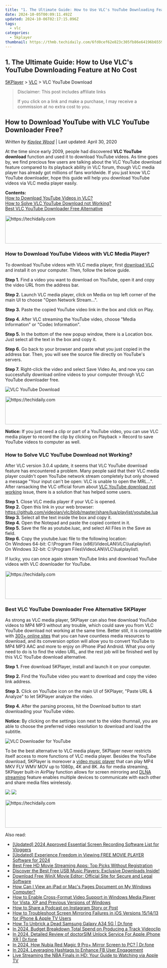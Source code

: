 ```yaml
---
title: "1. The Ultimate Guide: How to Use VLC's YouTube Downloading Feature at No Cost"
date: 2024-10-05T00:09:11.492Z
updated: 2024-10-06T02:17:15.096Z
tags:
  - vlc
categories:
  - 5kplayer
thumbnail: https://thmb.techidaily.com/6fd0cef62e823c305fb86e64196b6559e3c33c787060e717fb517085eb725bc3.jpg
---
```


## 1. The Ultimate Guide: How to Use VLC's YouTube Downloading Feature at No Cost

[5KPlayer](https://tools.techidaily.com/5kplayer/products/) \> [VLC](https://tools.techidaily.com/5kplayer/products/) \> VLC YouTube Download

>  Disclaimer: This post includes affiliate links
>
>  If you click on a link and make a purchase, I may receive a commission at no extra cost to you.
>

## How to Download YouTube with VLC YouTube Downloader Free?

 _Written by [Kaylee Wood](https://www.quora.com/profile/Amanda-Hu-21)_ | Last updated: April 30, 2020 

At the time since early 2009, people had discovered **VLC YouTube download** function and used it to download YouTube videos. As time goes by, we find precious few users are talking about the VLC YouTube download feature compared to its playback ability in VLC forum, though VLC media player has already got millions of fans worldwide. If you just know VLC YouTube downloader, hope this guide will help you download YouTube videos via VLC media player easily.

**Contents:**  
[How to Download YouTube Videos in VLC?](https://tools.techidaily.com/5kplayer/products/)  
[How to Solve VLC YouTube Download not Working?](https://tools.techidaily.com/5kplayer/products/)  
[Best VLC YouTube Downloader Free Alternative](https://tools.techidaily.com/5kplayer/products/)

<!-- affiliate ads begin -->
<a href="https://appsumo.8odi.net/c/5597632/2094482/7443" target="_top" id="2094482">
  <img src="//a.impactradius-go.com/display-ad/7443-2094482" border="0" alt="https://techidaily.com" width="728" height="90"/>
</a>
<img height="0" width="0" src="https://appsumo.8odi.net/i/5597632/2094482/7443" style="position:absolute;visibility:hidden;" border="0" />
<!-- affiliate ads end -->

### How to Download YouTube Videos with VLC Media Player?

To download YouTube videos with VLC media player, first [download VLC](https://tools.techidaily.com/5kplayer/video-music-player/) and install it on your computer. Then, follow the below guide.

**Step 1.** Find a video you want to download on YouTube, open it and copy the video URL from the address bar.

**Step 2.** Launch VLC media player, click on Media on top left corner of the main UI to choose "Open Network Stream…".

**Step 3.** Paste the copied YouTube video link in the box and click on Play.

**Step 4.** After VLC streaming the YouTube video, choose "Media Information" or "Codec Information".

**Step 5.** In the bottom of the new popup window, there is a Location box. Just select all the text in the box and copy it.

**Step 6\.** Go back to your browser and paste what you just copied in the address bar. Then, you will see the source file directly on YouTube's servers.

**Step 7.** Right-click the video and select Save Video As, and now you can successfully download online videos to your computer through VLC YouTube downloader free.

![VLC YouTube Download](https://www.5kplayer.com/vlc/img/vlc-youtube-download.jpg) 

<!-- affiliate ads begin -->
<a href="https://unicoeye.pxf.io/c/5597632/2134248/18498" target="_top" id="2134248">
  <img src="//a.impactradius-go.com/display-ad/18498-2134248" border="0" alt="https://techidaily.com" width="728" height="90"/>
</a>
<img height="0" width="0" src="https://unicoeye.pxf.io/i/5597632/2134248/18498" style="position:absolute;visibility:hidden;" border="0" />
<!-- affiliate ads end -->

**Notice:** If you just need a clip or part of a YouTube video, you can use VLC media player to record the clip by clicking on Playback > Record to save YouTube videos to computer as well.

### How to Solve VLC YouTube Download not Working?

After VLC version 3.0.4 update, it seems that VLC YouTube download feature has encountered a problem. Many people said that their VLC media player couldn't open YouTube network stream completely but only showed a message "Your input can't be open: VLC is unable to open the MRL…". After ransacking the VLC official forum about [VLC YouTube download not working](https://tools.techidaily.com/5kplayer/products/) issue, there is a solution that has helped some users.

**Step 1.** Close VLC media player if your VLC is opened.  
**Step 2.** Open this link in your web browser: https://github.com/videolan/vlc/blob/master/share/lua/playlist/youtube.lua  
**Step 3.** Select all the text inside the box and copy it.  
**Step 4.** Open the Notepad and paste the copied content in it.  
**Step 5.** Save the file as youtube.luac, and select All Files in the Save as field.  
**Step 6.** Copy the youtube.luac file to the following location:  
 On Windows 64-bit: C:\\Program Files (x86)\\VideoLAN\\VLC\\lua\\playlist\\  
 On Windows 32-bit: C:\\Program Files\\VideoLAN\\VLC\\lua\\playlist\\

If lucky, you can once again stream YouTube links and download YouTube videos with VLC downloader for YouTube.

<!-- affiliate ads begin -->
<a href="https://appsumo.8odi.net/c/5597632/2111967/7443" target="_top" id="2111967">
  <img src="//a.impactradius-go.com/display-ad/7443-2111967" border="0" alt="https://techidaily.com" width="728" height="90"/>
</a>
<img height="0" width="0" src="https://appsumo.8odi.net/i/5597632/2111967/7443" style="position:absolute;visibility:hidden;" border="0" />
<!-- affiliate ads end -->

### Best VLC YouTube Downloader Free Alternative 5KPlayer

As strong as VLC media player, 5KPlayer can also free download YouTube videos to MP4 MP3 without any trouble, which could save you from VLC YouTube download not working at the same time. Better still, it is compatible with [300+ online sites](https://tools.techidaily.com/5kplayer/youtube-download/) that you can have countless media resources to download, and its conversion option will allow you to convert YouTube to MP4 MP3 AAC and more to enjoy on iPhone iPad Android. What you only need to do is to find the video URL, and the rest job will be finished well by this VLC YouTube download alternative.

**Step 1.** Free download 5KPlayer, install and launch it on your computer.

**Step 2.** Find the YouTube video you want to download and copy the video link address.

**Step 3.** Click on YouTube icon on the main UI of 5KPlayer, "Paste URL & Analyze" to let 5KPlayer analyze the video.

**Step 4.** After the parsing process, hit the Download button to start downloading your YouTube video.

**Notice:** By clicking on the settings icon next to the video thumnail, you are able to choose the preferred video resolution to download and load the subtitle.

![VLC Downloader for YouTube](https://www.5kplayer.com/vlc/../youtube-download/img/download-fifty-shades-darker.jpg) 

To be the best alternative to VLC media player, 5KPlayer never restricts itself access to more functions of VLC media player. Besides the YouTube download, 5KPlayer is moreover a [video music player](https://tools.techidaily.com/5kplayer/video-music-player/) that can play MP4 MKV FLV WMV MOV up to 1080p, 4K and 8K. As for media streaming, 5KPlayer built-in AirPlay function allows for screen mirroring and [DLNA streaming](https://tools.techidaily.com/5kplayer/dlna/) feature enables multiple devices to communicate with each other and share media files wirelessly.

[![](https://www.5kplayer.com/vlc/../button/freedownwhitewin.png)](https://tools.techidaily.com/5kplayer/products/) [![](https://www.5kplayer.com/vlc/../button/freedownbackmac.png)](https://tools.techidaily.com/5kplayer/products/)

<!-- affiliate ads begin -->
<a href="https://appsumo.8odi.net/c/5597632/2111964/7443" target="_top" id="2111964">
  <img src="//a.impactradius-go.com/display-ad/7443-2111964" border="0" alt="https://techidaily.com" width="728" height="90"/>
</a>
<img height="0" width="0" src="https://appsumo.8odi.net/i/5597632/2111964/7443" style="position:absolute;visibility:hidden;" border="0" />
<!-- affiliate ads end -->

<ins class="adsbygoogle"
     style="display:block"
     data-ad-format="autorelaxed"
     data-ad-client="ca-pub-7571918770474297"
     data-ad-slot="1223367746"></ins>

<ins class="adsbygoogle"
     style="display:block"
     data-ad-client="ca-pub-7571918770474297"
     data-ad-slot="8358498916"
     data-ad-format="auto"
     data-full-width-responsive="true"></ins>

<span class="atpl-alsoreadstyle">Also read:</span>
<div><ul>
<li><a href="https://youtube-web.techidaily.com/ed-2024-approved-essential-screen-recording-software-list-for-vloggers/"><u>[Updated] 2024 Approved Essential Screen Recording Software List for Vloggers</u></a></li>
<li><a href="https://fox-blue.techidaily.com/updated-experience-freedom-in-viewing-free-movie-player-software-for-2024/"><u>[Updated] Experience Freedom in Viewing FREE MOVIE PLAYER Software for 2024</u></a></li>
<li><a href="https://media-tips.techidaily.com/best-free-hd-movie-streaming-apps-top-picks-without-registration/"><u>Best Free HD Movie Streaming Apps: Top Picks Without Registration</u></a></li>
<li><a href="https://media-tips.techidaily.com/discover-the-best-free-usb-music-players-exclusive-downloads-inside/"><u>Discover the Best Free USB Music Players: Exclusive Downloads Inside!</u></a></li>
<li><a href="https://discover-brilliant.techidaily.com/download-free-winx-movie-editor-official-site-for-secure-and-legal-software/"><u>Download Free WinX Movie Editor: Official Site for Secure and Legal Software</u></a></li>
<li><a href="https://media-tips.techidaily.com/how-can-i-view-an-ipad-or-macs-pages-document-on-my-windows-computer/"><u>How Can I View an iPad or Mac's Pages Document on My Windows Computer?</u></a></li>
<li><a href="https://media-tips.techidaily.com/how-to-enable-cross-format-video-support-in-windows-media-player-for-vista-xp-and-previous-versions-of-windows/"><u>How to Enable Cross-Format Video Support in Windows Media Player for Vista, XP and Previous Versions of Windows</u></a></li>
<li><a href="https://article-knowledge.techidaily.com/how-to-share-a-podcast-on-instagram-story-or-post/"><u>How to Share a Podcast on Instagram Story or Post</u></a></li>
<li><a href="https://media-tips.techidaily.com/how-to-troubleshoot-screen-mirroring-failures-in-ios-versions-151413-for-iphone-and-apple-tv-users/"><u>How to Troubleshoot Screen Mirroring Failures in iOS Versions 15/14/13 for iPhone & Apple TV Users</u></a></li>
<li><a href="https://fix-guide.techidaily.com/how-to-unbrick-a-dead-samsung-galaxy-a34-5g-drfone-by-drfone-fix-android-problems-fix-android-problems/"><u>How To Unbrick a Dead Samsung Galaxy A34 5G | Dr.fone</u></a></li>
<li><a href="https://extra-lessons.techidaily.com/in-2024-budget-breakdown-total-spend-on-producing-a-track-videoclip/"><u>In 2024, Budget Breakdown Total Spend on Producing a Track Videoclip</u></a></li>
<li><a href="https://iphone-unlock.techidaily.com/in-2024-detailed-review-of-doctorsim-unlock-service-for-apple-iphone-xr-drfone-by-drfone-ios/"><u>In 2024, Detailed Review of doctorSIM Unlock Service For Apple iPhone XR | Dr.fone</u></a></li>
<li><a href="https://screen-mirror.techidaily.com/in-2024-how-nubia-red-magic-9-proplus-mirror-screen-to-pc-drfone-by-drfone-android/"><u>In 2024, How Nubia Red Magic 9 Pro+ Mirror Screen to PC? | Dr.fone</u></a></li>
<li><a href="https://facebook-video-recording.techidaily.com/in-2024-leveraging-hashtags-to-enhance-fb-user-engagement/"><u>In 2024, Leveraging Hashtags to Enhance FB User Engagement</u></a></li>
<li><a href="https://media-tips.techidaily.com/live-streaming-the-nba-finals-in-hd-your-guide-to-watching-via-apple-tv/"><u>Live Streaming the NBA Finals in HD: Your Guide to Watching via Apple TV</u></a></li>
</ul></div>

